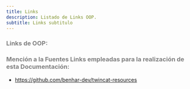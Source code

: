 ```yaml
---
title: Links
description: Listado de Links OOP.
subtitle: Links subtitulo
---
```


### <span style="color:grey">Links de OOP:</span>



### <span style="color:grey">Mención a la Fuentes Links empleadas para la realización de esta Documentación:</span>

- https://github.com/benhar-dev/twincat-resources

